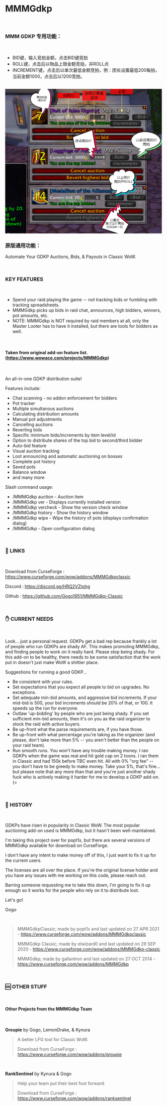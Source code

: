 # MMMGdkp

<br>

### **MMM GDKP 专用功能：**

<br>

* BID键，输入竞拍金额，点击BID键竞拍
* ROLL键，点击后以物品上限金额竞拍，并ROLL点
* INCREMENT键，点击后以单次最低金额竞拍，例：团长设置最低200每拍，当前金额1000，点击后以1200竞拍。

<br>

<img src="./assets/MMMgdkp.jpg" alt="图文说明" width="600"/>

<br>

### 原版通用功能：

Automate Your GDKP Auctions, Bids, & Payouts in Classic WoW.

<br>

### **KEY FEATURES**

<br>

* Spend your raid playing the game -- not tracking bids or fumbling with tracking spreadsheets.
* MMMGdkp picks up bids in raid chat, announces, high bidders, winners, pot amounts, etc.
* NOTE: MMMGdkp is NOT required by raid members at all, only the Master Looter has to have it installed, but there are tools for bidders as well.

<br>

#### Taken from original add-on feature list. (https://www.wowace.com/projects/MMMGdkp)

<br>

An all-in-one GDKP distribution suite!

Features include:

* Chat scanning - no addon enforcement for bidders
* Pot tracker
* Multiple simultanous auctions
* Calculating distribution amounts
* Manual pot adjustments
* Cancelling auctions
* Reverting bids
* Specific minimum bids/increments by item level/id
* Option to distribute shares of the top bid to second/third bidder
* Auto-bid feature
* Visual auction tracking
* Loot announcing and automatic auctioning on bosses
* Complete pot history
* Saved pots
* Balance window
* and many more

Slash command usage:

* /MMMGdkp auction <itemlink> - Auction item
* /MMMGdkp ver - Displays currently installed version
* /MMMGdkp vercheck - Show the version check window
* /MMMGdkp history - Show the history window
* /MMMGdkp wipe - Wipe the history of pots (displays confirmation dialog)
* /MMMGdkp <anything other than the above> - Open configuration dialog

<br>

### :link:  **LINKS**

<br>

Download from CurseForge : https://www.curseforge.com/wow/addons/MMMGdkpclassic

Discord : https://discord.gg/HRQ2VZtphg

Github : https://github.com/Gogo1951/MMMGdkp-Classic

<br>

### :hand:  **CURRENT NEEDS**

<br>

Look... just a personal request. GDKPs get a bad rep because frankly a lot of people who run GDKPs are shady AF. This makes promoting MMMGdkp, and finding people to work on it really hard. Please stop being shady. For this add-on to be healthy, there needs to be some satisfaction that the work put in doesn't just make WoW a shittier place.

Suggestions for running a good GDKP...

* Be consistent with your rules.
* Set expectations that you expect all people to bid on upgrades. No exceptions.
* Set adequate min-bid amounts, and aggressive bid increments. If your mid-bid is 500, your bid increments should be 20% of that, or 100. It speeds up the run for everyone.
* Outlaw 'up-bidding' by people who are just being shady. If you set sufficient min-bid amounts, then it's on you as the raid organizer to stock the raid with active buyers.
* Be up-front what the parse requirements are, if you have those.
* Be up-front with what percentage you're taking as the organizer (and please, don't take more than 5% -- you aren't better than the people on your raid team).
* Run smooth runs. You won't have any trouble making money. I ran GDKPs when the game was real and hit gold cap on 2 toons. I ran them in Classic and had 150k before TBC even hit. All with 0% "org fee" -- you don't have to be greedy to make money. Take your 5%, that's fine... but please note that any more than that and you're just another shady fuck who is actively making it harder for me to develop a GDKP add-on. (=

<br>

### 🤑 HISTORY

<br>

GDKPs have risen in popularity in Classic WoW. The most popular auctioning add-on used is MMMGdkp, but it hasn't been well-maintained.

I'm taking this project over for popt1x, but there are several versions of MMMGdkp available for download on CurseForge.

I don't have any intent to make money off of this, I just want to fix it up for the current users.

The licenses are all over the place. If you're the original license holder and you have any issues with me working on this code, please reach out.

Barring someone requesting me to take this down, I'm going to fix it up enough so it works for the people who rely on it to distribute loot.

Let's go!

Gogo

<br>

> MMMGdkpClassic; made by popt1x and last updated on 27 APR 2021 - https://www.curseforge.com/wow/addons/MMMGdkpclassic
>
> MMMGdkp Classic; made by elwizard0 and last updated on 29 SEP 2020 - https://www.curseforge.com/wow/addons/MMMGdkp-classic
>
> MMMGdkp; made by gallantron and last updated on 27 OCT 2014 - https://www.curseforge.com/wow/addons/MMMGdkp

<br>

### 🆒  **OTHER STUFF**

<br>

#### Other Projects from the MMMGdkp Team

<br>

**Groupie** by Gogo, LemonDrake, & Kynura
> 
> A better LFG tool for Classic WoW.
> 
> Download from CurseForge : https://www.curseforge.com/wow/addons/groupie

<br>

**RankSentinel** by Kynura & Gogo
> 
> Help your team put their best foot forward.
> 
> Download from CurseForge : https://www.curseforge.com/wow/addons/ranksentinel
